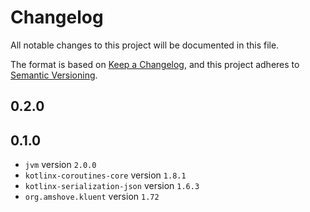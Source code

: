 # Changelog

All notable changes to this project will be documented in this file.

The format is based on [Keep a Changelog](https://keepachangelog.com/en/1.0.0/),
and this project adheres to [Semantic Versioning](https://semver.org/spec/v2.0.0.html).

## 0.2.0


## 0.1.0

* `jvm` version `2.0.0`
* `kotlinx-coroutines-core` version `1.8.1`
* `kotlinx-serialization-json` version `1.6.3`
* `org.amshove.kluent` version `1.72`

